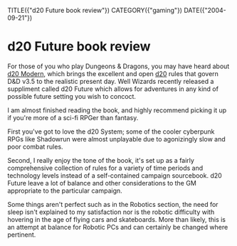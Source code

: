 TITLE({"d20 Future book review"})
CATEGORY({"gaming"})
DATE({"2004-09-21"})

d20 Future book review
======================

For those of you who play Dungeons & Dragons, you may have heard about
[d20 Modern](http://wizards.com/default.asp?x=d20modern), which brings
the excellent and open [d20](http://wizards.com/d20) rules that govern
D&D v3.5 to the realistic present day. Well Wizards recently released a
suppliment called d20 Future which allows for adventures in any kind of
possible future setting you wish to concoct.

I am almost finished reading the book, and highly recommend picking it
up if you're more of a sci-fi RPGer than fantasy.

First you've got to love the d20 System; some of the cooler cyberpunk
RPGs like Shadowrun were almost unplayable due to agonizingly slow and
poor combat rules.

Second, I really enjoy the tone of the book, it's set up as a fairly
comprehensive collection of rules for a variety of time periods and
technology levels instead of a self-contained campaign sourcebook. d20
Future leave a lot of balance and other considerations to the GM
appropriate to the particular campaign.

Some things aren't perfect such as in the Robotics section, the need
for sleep isn't explained to my satisfaction nor is the robotic
difficulty with hovering in the age of flying cars and skateboards. More
than likely, this is an attempt at balance for Robotic PCs and can
certainly be changed where pertinent.

